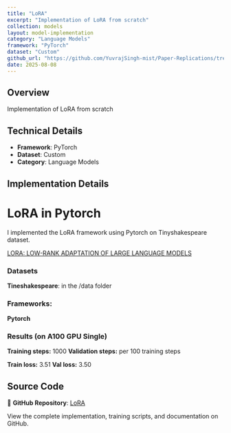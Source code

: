 ```yaml
---
title: "LoRA"
excerpt: "Implementation of LoRA from scratch"
collection: models
layout: model-implementation
category: "Language Models"
framework: "PyTorch"
dataset: "Custom"
github_url: "https://github.com/YuvrajSingh-mist/Paper-Replications/tree/master/LoRA"
date: 2025-08-08
---
```


## Overview
Implementation of LoRA from scratch

## Technical Details
- **Framework**: PyTorch
- **Dataset**: Custom
- **Category**: Language Models

## Implementation Details

# LoRA in Pytorch

I implemented the LoRA framework using Pytorch on Tinyshakespeare dataset.

[LORA: LOW-RANK ADAPTATION OF LARGE LANGUAGE MODELS](https://arxiv.org/pdf/2106.09685)


### Datasets

**Tineshakespeare**: in the /data folder

### Frameworks:
**Pytorch**


### Results (on A100 GPU Single)

**Training steps:** 1000
**Validation steps:** per 100 training steps

**Train loss:**  3.51
**Val loss:** 3.50

## Source Code
📁 **GitHub Repository**: [LoRA](https://github.com/YuvrajSingh-mist/Paper-Replications/tree/master/LoRA)

View the complete implementation, training scripts, and documentation on GitHub.
